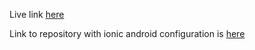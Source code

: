 Live link [here](https://movie-fanatic.vercel.app)

Link to repository with ionic android configuration is [here](https://github.com/Michael-Murage/movie-fanatic-ionic)
